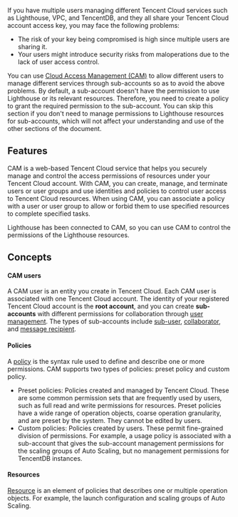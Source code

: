 If you have multiple users managing different Tencent Cloud services such as Lighthouse, VPC, and TencentDB, and they all share your Tencent Cloud account access key, you may face the following problems:
- The risk of your key being compromised is high since multiple users are sharing it.
- Your users might introduce security risks from maloperations due to the lack of user access control.

You can use [Cloud Access Management (CAM)](https://intl.cloud.tencent.com/document/product/598/10583) to allow different users to manage different services through sub-accounts so as to avoid the above problems. By default, a sub-account doesn't have the permission to use Lighthouse or its relevant resources. Therefore, you need to create a policy to grant the required permission to the sub-account. You can skip this section if you don't need to manage permissions to Lighthouse resources for sub-accounts, which will not affect your understanding and use of the other sections of the document.


## Features
CAM is a web-based Tencent Cloud service that helps you securely manage and control the access permissions of resources under your Tencent Cloud account. With CAM, you can create, manage, and terminate users or user groups and use identities and policies to control user access to Tencent Cloud resources. When using CAM, you can associate a policy with a user or user group to allow or forbid them to use specified resources to complete specified tasks.

Lighthouse has been connected to CAM, so you can use CAM to control the permissions of the Lighthouse resources.


## Concepts
#### CAM users

A CAM user is an entity you create in Tencent Cloud. Each CAM user is associated with one Tencent Cloud account. The identity of your registered Tencent Cloud account is the **root account**, and you can create **sub-accounts** with different permissions for collaboration through [user management](https://console.cloud.tencent.com/cam). The types of sub-accounts include [sub-user](https://intl.cloud.tencent.com/document/product/598/13674), [collaborator](https://intl.cloud.tencent.com/document/product/598/32639), and [message recipient](https://intl.cloud.tencent.com/document/product/598/13667).

#### Policies

A [policy](https://intl.cloud.tencent.com/document/product/598/10601) is the syntax rule used to define and describe one or more permissions. CAM supports two types of policies: preset policy and custom policy.

 - Preset policies: Policies created and managed by Tencent Cloud. These are some common permission sets that are frequently used by users, such as full read and write permissions for resources. Preset policies have a wide range of operation objects, coarse operation granularity, and are preset by the system. They cannot be edited by users.
 - Custom policies: Policies created by users. These permit fine-grained division of permissions. For example, a usage policy is associated with a sub-account that gives the sub-account management permissions for the scaling groups of Auto Scaling, but no management permissions for TencentDB instances.

#### Resources

[Resource](https://intl.cloud.tencent.com/document/product/598/10606) is an element of policies that describes one or multiple operation objects. For example, the launch configuration and scaling groups of Auto Scaling.



